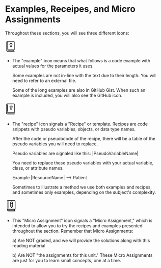 # Examples, Receipes, and Micro Assignments

Throughout these sections, you will see three different icons:

![Example Icon](./images/example-icon.png)
- The "example" icon means that what follows is a code example with actual values for the parameters it uses.
  
  Some examples are not in-line with the text due to their length. You will need to refer to an external file.

  Some of the long examples are also in GitHub Gist. When such an example is included, you will also see the GitHub icon.

![Recipe Icon](./images/recipe-icon.png)
- The "recipe" icon signals a "Recipe" or template. Recipes are code snippets with pseudo variables, objects, or data type names.

  After the code or pseudocode of the recipe, there will be a table of the pseudo variables you will need to replace.

  Pseudo variables are signaled like this: |PseudoVariableName|

  You need to replace these pseudo variables with your actual variable, class, or attribute names.

  Example |ResourceName| --> Patient

  Sometimes to illustrate a method we use both examples and recipes, and sometimes only examples, depending on the subject's complexity.

![Micro-Assignment Icon](./images/micro-assignment-icon.png)
- This "Micro Assignment" icon signals a "Micro Assignment," which is intended to allow you to try the recipes and examples presented throughout the section. Remember that Micro Assignments:

  a) Are NOT graded, and we will provide the solutions along with this reading material

  

  b) Are NOT "the assignments for this unit." These Micro Assignments are just for you to learn small concepts, one at a time.